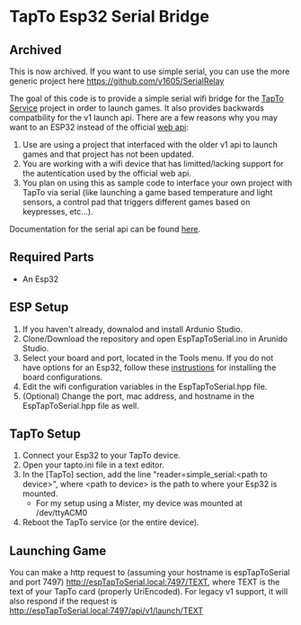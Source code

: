 # TapTo Esp32 Serial Bridge
## Archived
This is now archived. If you want to use simple serial, you can use the more generic project here https://github.com/v1605/SerialRelay


The goal of this code is to provide a simple serial wifi bridge for the [TapTo Service](https://github.com/TapToCommunity/tapto) project in order to launch games. It also provides backwards compatbility for the v1 launch api. There are a few reasons why you may want to an ESP32 instead of the official [web api](https://tapto.wiki/API):
1. Use are using a project that interfaced with the older v1 api to launch games and that project has not been updated.
2. You are working with a wifi device that has limitted/lacking support for the autentication used by the official web api.
3. You plan on using this as sample code to interface your own project with TapTo via serial (like launching a game based temperature and light sensors, a control pad that triggers different games based on keypresses, etc...).

Documentation for the serial api can be found [here](https://tapto.wiki/Reader_Drivers).

## Required Parts
* An Esp32

## ESP Setup
1. If you haven't already, downalod and install Ardunio Studio.
2. Clone/Download the repository and open EspTapToSerial.ino in Arunido Studio.
3. Select your board and port, located in the Tools menu. If you do not have options for an Esp32, follow these [instrustions](https://docs.sunfounder.com/projects/umsk/en/latest/03_esp32/esp32_start/03_install_esp32.html) for installing the board configurations.
4. Edit the wifi configuration variables in the EspTapToSerial.hpp file.
5. (Optional) Change the port, mac address, and hostname in the EspTapToSerial.hpp file as well.

## TapTo Setup
1. Connect your Esp32 to your TapTo device.
2. Open your tapto.ini file in a text editor.
3. In the [TapTo] section, add the line "reader=simple_serial:\<path to device>", where \<path to device> is the path to where your Esp32 is mounted.
   * For my setup using a Mister, my device was mounted at /dev/ttyACM0
4. Reboot the TapTo service (or the entire device).

## Launching Game
You can make a http request to (assuming your hostname is espTapToSerial and port 7497) http://espTapToSerial.local:7497/TEXT, where TEXT is the text of your TapTo card (properly UriEncoded). For legacy v1 support, it will also respond if the request is http://espTapToSerial.local:7497/api/v1/launch/TEXT
